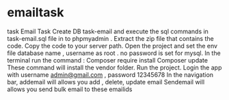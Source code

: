 # emailtask
task
Email Task
Create DB task-email and execute  the sql commands in  task-email.sql file in to phpmyadmin .
Extract the zip file that contains the code. Copy the code to your server path.
Open the project and set the env file database name , username as root . no password is set for mysql.
In the terminal run the command :
Composer require install
Composer update
These command will install the vendor folder.
Run the project.
Login the app with username admin@gmail.com , password 12345678
In the navigation bar, addemail will allows you add , delete, update email
Sendemail will allows you send bulk email to these emailids
